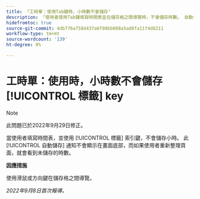 ```yaml
---
title: 「工時單：使用Tab鍵時，小時數不會儲存"
description: 「使用者使用Tab鍵填寫時間表並在儲存格之間導覽時，不會儲存時數。 自動儲存通知不會顯示在畫面底部，而如果使用者重新整理頁面，就會看到未儲存的時數。」
hidefromtoc: true
source-git-commit: 4db776a758d437a6f08bb088a5ad8fa11f4d8211
workflow-type: tm+mt
source-wordcount: '139'
ht-degree: 0%

---
```



# 工時單：使用時，小時數不會儲存 [!UICONTROL 標籤] key

>[!NOTE]
>
>此問題已於2022年9月29日修正。

當使用者填寫時間表，並使用 [!UICONTROL 標籤] 索引鍵，不會儲存小時。 此 [!UICONTROL 自動儲存] 通知不會顯示在畫面底部，而如果使用者重新整理頁面，就會看到未儲存的時數。

**因應措施**

使用滑鼠或方向鍵在儲存格之間導覽。

_2022年9月8日首次報導。_

